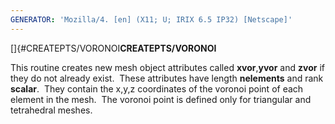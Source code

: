 ```yaml
---
GENERATOR: 'Mozilla/4. [en] (X11; U; IRIX 6.5 IP32) [Netscape]'
---
```

[]{#CREATEPTS/VORONOI**CREATEPTS/VORONOI**

 This routine creates new mesh object attributes called
 **xvor**,**yvor** and **zvor** if they do not already exist.  These
 attributes have length **nelements** and rank **scalar**.  They
 contain the x,y,z coordinates of the voronoi point of each element in
 the mesh.  The voronoi point is defined only for triangular and
 tetrahedral meshes.
